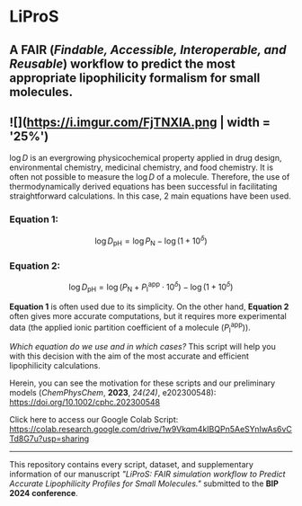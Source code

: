 # **LiProS**
A FAIR (*Findable, Accessible, Interoperable, and Reusable*) workflow to predict the most appropriate lipophilicity formalism for small molecules.
---
![](https://i.imgur.com/FjTNXlA.png | width = '25%')
---

$\log{D}$ is an evergrowing physicochemical property applied in drug design, environmental chemistry, medicinal chemistry, and food chemistry. It is often not possible to measure the $\log{D}$ of a molecule. Therefore, the use of thermodynamically derived equations has been successful in facilitating straightforward calculations. In this case, 2 main equations have been used.

### **Equation 1:**

$$\log{D_{\text{pH}}} = \log{P_{\text{N}}}-\log{\left(1+10^{\delta}\right)}$$

### **Equation 2:**

$$\log{D_{\text{pH}}} = \log{\left(P_{\text{N}}+P_{\text{I}}^{\text{app}}\cdot10^{\delta}\right)}-\log{\left(1+10^{\delta}\right)}$$

**Equation 1** is often used due to its simplicity. On the other hand, **Equation 2** often gives more accurate computations, but it requires more experimental data (the applied ionic partition coefficient of a molecule ($P_{\text{I}}^{\text{app}}$)).


*Which equation do we use and in which cases?* This script will help you with this decision with the aim of the most accurate and efficient lipophilicity calculations.


Herein, you can see the motivation for these scripts and our preliminary models (*ChemPhysChem*, **2023**, *24(24)*, e202300548): https://doi.org/10.1002/cphc.202300548

Click here to access our Google Colab Script: https://colab.research.google.com/drive/1w9Vkqm4kIBQPn5AeSYnIwAs6vCTd8G7u?usp=sharing

---

This repository contains every script, dataset, and supplementary information of our manuscript *"LiProS: FAIR simulation workflow to Predict Accurate Lipophilicity Profiles for Small Molecules."* submitted to the **BIP 2024 conference**.
